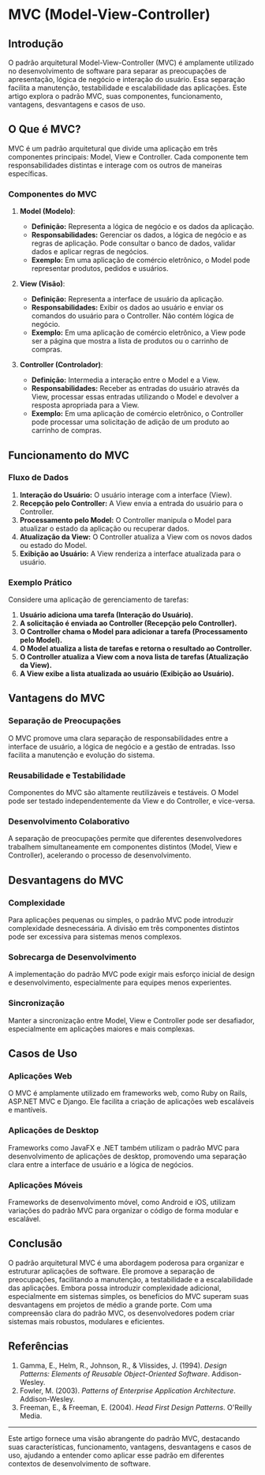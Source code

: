 # MVC (Model-View-Controller)

## Introdução

O padrão arquitetural Model-View-Controller (MVC) é amplamente utilizado no desenvolvimento de software para separar as preocupações de apresentação, lógica de negócio e interação do usuário. Essa separação facilita a manutenção, testabilidade e escalabilidade das aplicações. Este artigo explora o padrão MVC, suas componentes, funcionamento, vantagens, desvantagens e casos de uso.

## O Que é MVC?

MVC é um padrão arquitetural que divide uma aplicação em três componentes principais: Model, View e Controller. Cada componente tem responsabilidades distintas e interage com os outros de maneiras específicas.

### Componentes do MVC

1. **Model (Modelo)**:
   - **Definição:** Representa a lógica de negócio e os dados da aplicação.
   - **Responsabilidades:** Gerenciar os dados, a lógica de negócio e as regras de aplicação. Pode consultar o banco de dados, validar dados e aplicar regras de negócios.
   - **Exemplo:** Em uma aplicação de comércio eletrônico, o Model pode representar produtos, pedidos e usuários.

2. **View (Visão)**:
   - **Definição:** Representa a interface de usuário da aplicação.
   - **Responsabilidades:** Exibir os dados ao usuário e enviar os comandos do usuário para o Controller. Não contém lógica de negócio.
   - **Exemplo:** Em uma aplicação de comércio eletrônico, a View pode ser a página que mostra a lista de produtos ou o carrinho de compras.

3. **Controller (Controlador)**:
   - **Definição:** Intermedia a interação entre o Model e a View.
   - **Responsabilidades:** Receber as entradas do usuário através da View, processar essas entradas utilizando o Model e devolver a resposta apropriada para a View.
   - **Exemplo:** Em uma aplicação de comércio eletrônico, o Controller pode processar uma solicitação de adição de um produto ao carrinho de compras.

## Funcionamento do MVC

### Fluxo de Dados

1. **Interação do Usuário:** O usuário interage com a interface (View).
2. **Recepção pelo Controller:** A View envia a entrada do usuário para o Controller.
3. **Processamento pelo Model:** O Controller manipula o Model para atualizar o estado da aplicação ou recuperar dados.
4. **Atualização da View:** O Controller atualiza a View com os novos dados ou estado do Model.
5. **Exibição ao Usuário:** A View renderiza a interface atualizada para o usuário.

### Exemplo Prático

Considere uma aplicação de gerenciamento de tarefas:
1. **Usuário adiciona uma tarefa (Interação do Usuário).**
2. **A solicitação é enviada ao Controller (Recepção pelo Controller).**
3. **O Controller chama o Model para adicionar a tarefa (Processamento pelo Model).**
4. **O Model atualiza a lista de tarefas e retorna o resultado ao Controller.**
5. **O Controller atualiza a View com a nova lista de tarefas (Atualização da View).**
6. **A View exibe a lista atualizada ao usuário (Exibição ao Usuário).**

## Vantagens do MVC

### Separação de Preocupações

O MVC promove uma clara separação de responsabilidades entre a interface de usuário, a lógica de negócio e a gestão de entradas. Isso facilita a manutenção e evolução do sistema.

### Reusabilidade e Testabilidade

Componentes do MVC são altamente reutilizáveis e testáveis. O Model pode ser testado independentemente da View e do Controller, e vice-versa.

### Desenvolvimento Colaborativo

A separação de preocupações permite que diferentes desenvolvedores trabalhem simultaneamente em componentes distintos (Model, View e Controller), acelerando o processo de desenvolvimento.

## Desvantagens do MVC

### Complexidade

Para aplicações pequenas ou simples, o padrão MVC pode introduzir complexidade desnecessária. A divisão em três componentes distintos pode ser excessiva para sistemas menos complexos.

### Sobrecarga de Desenvolvimento

A implementação do padrão MVC pode exigir mais esforço inicial de design e desenvolvimento, especialmente para equipes menos experientes.

### Sincronização

Manter a sincronização entre Model, View e Controller pode ser desafiador, especialmente em aplicações maiores e mais complexas.

## Casos de Uso

### Aplicações Web

O MVC é amplamente utilizado em frameworks web, como Ruby on Rails, ASP.NET MVC e Django. Ele facilita a criação de aplicações web escaláveis e mantíveis.

### Aplicações de Desktop

Frameworks como JavaFX e .NET também utilizam o padrão MVC para desenvolvimento de aplicações de desktop, promovendo uma separação clara entre a interface de usuário e a lógica de negócios.

### Aplicações Móveis

Frameworks de desenvolvimento móvel, como Android e iOS, utilizam variações do padrão MVC para organizar o código de forma modular e escalável.

## Conclusão

O padrão arquitetural MVC é uma abordagem poderosa para organizar e estruturar aplicações de software. Ele promove a separação de preocupações, facilitando a manutenção, a testabilidade e a escalabilidade das aplicações. Embora possa introduzir complexidade adicional, especialmente em sistemas simples, os benefícios do MVC superam suas desvantagens em projetos de médio a grande porte. Com uma compreensão clara do padrão MVC, os desenvolvedores podem criar sistemas mais robustos, modulares e eficientes.

## Referências

1. Gamma, E., Helm, R., Johnson, R., & Vlissides, J. (1994). *Design Patterns: Elements of Reusable Object-Oriented Software*. Addison-Wesley.
2. Fowler, M. (2003). *Patterns of Enterprise Application Architecture*. Addison-Wesley.
3. Freeman, E., & Freeman, E. (2004). *Head First Design Patterns*. O'Reilly Media.

---

Este artigo fornece uma visão abrangente do padrão MVC, destacando suas características, funcionamento, vantagens, desvantagens e casos de uso, ajudando a entender como aplicar esse padrão em diferentes contextos de desenvolvimento de software.